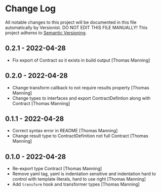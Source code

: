 # Change Log

All notable changes to this project will be documented in this file
automatically by Versionist. DO NOT EDIT THIS FILE MANUALLY!
This project adheres to [Semantic Versioning](http://semver.org/).

## 0.2.1 - 2022-04-28

* Fix export of Contract so it exists in build output [Thomas Manning]

## 0.2.0 - 2022-04-28

* Change transform callback to not require results property [Thomas Manning]
* Change types to interfaces and export ContractDefintion along with Contract [Thomas Manning]

## 0.1.1 - 2022-04-28

* Correct syntax error in README [Thomas Manning]
* Change result type to ContractDefinition not full Contract [Thomas Manning]

## 0.1.0 - 2022-04-28

* Re-export type Contract [Thomas Manning]
* Remove yaml tag, yaml is indentation sensitive and indentation hard to control with template literals, hard to use right [Thomas Manning]
* Add `transform` hook and transformer types [Thomas Manning]
